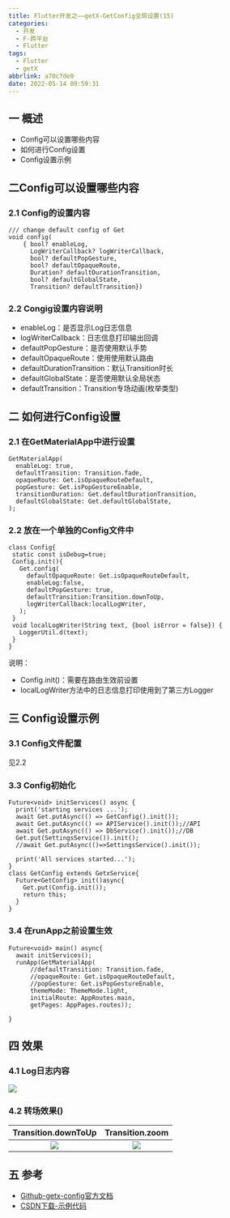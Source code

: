 ```yaml
---
title: Flutter开发之——getX-GetConfig全局设置(15)
categories:
  - 开发
  - F-跨平台
  - Flutter
tags:
  - Flutter
  - getX
abbrlink: a70c7de0
date: 2022-05-14 09:59:31
---
```

## 一 概述

* Config可以设置哪些内容
* 如何进行Config设置
* Config设置示例

<!--more-->

## 二Config可以设置哪些内容

### 2.1 Config的设置内容

```
/// change default config of Get
void config(
    { bool? enableLog,
      LogWriterCallback? logWriterCallback,
      bool? defaultPopGesture,
      bool? defaultOpaqueRoute,
      Duration? defaultDurationTransition,
      bool? defaultGlobalState,
      Transition? defaultTransition})
```

### 2.2 Congig设置内容说明

* enableLog：是否显示Log日志信息
* logWriterCallback：日志信息打印输出回调
* defaultPopGesture：是否使用默认手势
* defaultOpaqueRoute：使用使用默认路由
* defaultDurationTransition：默认Transition时长
* defaultGlobalState：是否使用默认全局状态
* defaultTransition：Transition专场动画(枚举类型)

## 二 如何进行Config设置

### 2.1 在GetMaterialApp中进行设置

```
GetMaterialApp(
  enableLog: true,
  defaultTransition: Transition.fade,
  opaqueRoute: Get.isOpaqueRouteDefault,
  popGesture: Get.isPopGestureEnable,
  transitionDuration: Get.defaultDurationTransition,
  defaultGlobalState: Get.defaultGlobalState,
);
```

### 2.2 放在一个单独的Config文件中

```
class Config{
 static const isDebug=true;
 Config.init(){
   Get.config(
     defaultOpaqueRoute: Get.isOpaqueRouteDefault,
     enableLog:false,
     defaultPopGesture: true,
     defaultTransition:Transition.downToUp,
     logWriterCallback:localLogWriter,
   );
 }
 void localLogWriter(String text, {bool isError = false}) {
   LoggerUtil.d(text);
 }
}
```

说明：

* Config.init()：需要在路由生效前设置
* localLogWriter方法中的日志信息打印使用到了第三方Logger

## 三 Config设置示例

### 3.1 Config文件配置

见2.2

### 3.3 Config初始化

```
Future<void> initServices() async {
  print('starting services ...');
  await Get.putAsync(() => GetConfig().init());
  await Get.putAsync(() => APIService().init());//API
  await Get.putAsync(() => DbService().init());//DB
  Get.put(SettingsService()).init();
  //await Get.putAsync(()=>SettingsService().init());

  print('All services started...');
}
class GetConfig extends GetxService{
  Future<GetConfig> init()async{
    Get.put(Config.init());
    return this;
  }
}
```

### 3.4 在runApp之前设置生效

```
Future<void> main() async{
  await initServices();
  runApp(GetMaterialApp(
      //defaultTransition: Transition.fade,
      //opaqueRoute: Get.isOpaqueRouteDefault,
      //popGesture: Get.isPopGestureEnable,
      themeMode: ThemeMode.light,
      initialRoute: AppRoutes.main,
      getPages: AppPages.routes));

}
```

## 四  效果

### 4.1 Log日志内容

![][1]

### 4.2 转场效果()

| Transition.downToUp | Transition.zoom |
| :-----------------: | :-------------: |
|       ![][2]        |     ![][3]      |

## 五 参考

* [Github-getx-config官方文档](https://github.com/jonataslaw/getx#optional-global-settings-and-manual-configurations)
* [CSDN下载-示例代码](https://download.csdn.net/download/Calvin_zhou/85368955)



[1]:https://cdn.staticaly.com/gh/PGzxc/CDN/master/blog-flutter/flutter-getx-config-15-logger.png
[2]:https://cdn.staticaly.com/gh/PGzxc/CDN/master/blog-flutter/flutter-getx-config-15-transition-downup.gif
[3]:https://cdn.staticaly.com/gh/PGzxc/CDN/master/blog-flutter/flutter-getx-config-15-transition-zoom.gif
